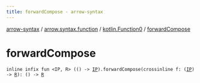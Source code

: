 ```yaml
---
title: forwardCompose - arrow-syntax
---
```


[arrow-syntax](../../index.html) / [arrow.syntax.function](../index.html) / [kotlin.Function0](index.html) / [forwardCompose](./forward-compose.html)

# forwardCompose

`inline infix fun <IP, R> (() -> `[`IP`](forward-compose.html#IP)`).forwardCompose(crossinline f: (`[`IP`](forward-compose.html#IP)`) -> `[`R`](forward-compose.html#R)`): () -> `[`R`](forward-compose.html#R)